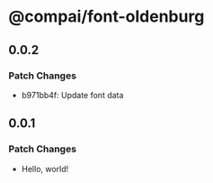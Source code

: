 # @compai/font-oldenburg

## 0.0.2

### Patch Changes

- b971bb4f: Update font data

## 0.0.1

### Patch Changes

- Hello, world!
